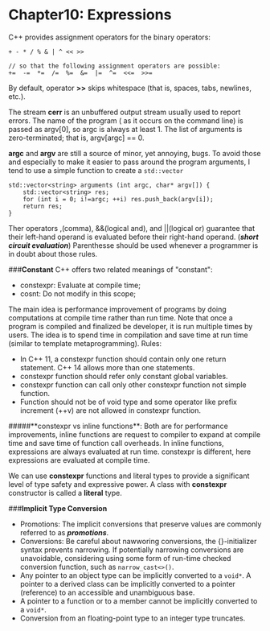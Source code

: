 # Chapter10: Expressions

C++ provides assignment operators for the binary operators:
```
+ - * / % & | ^ << >>

// so that the following assignment operators are possible:
+=  -=  *=  /=  %=  &=  |=  ^=  <<=  >>=
```
By default, operator **>>** skips whitespace (that is, spaces, tabs, newlines, etc.).

The stream **cerr** is an unbuffered output stream usually used to report errors.
The name of the program ( as it occurs on the command line) is passed as argv[0], so argc is always at least 1. The list of arguments is zero-terminated; that is, argv[argc] == 0.

**argc** and **argv** are still a source of minor, yet annoying, bugs. To avoid those and especially to make it easier to pass around the program arguments, I tend to use a simple function to create a <code>std::vector<string></code>
```
std::vector<string> arguments (int argc, char* argv[]) {
    std::vector<string> res;
    for (int i = 0; i!=argc; ++i) res.push_back(argv[i]);
    return res;
}
```
Ther operators ,(comma), &&(logical and), and ||(logical or) guarantee that their left-hand operand is evaluated before their right-hand operand. (***short circuit evaluation***)
Parenthesse should be used whenever a programmer is in doubt about those rules.

###**Constant**
C++ offers two related meanings of "constant":
* constexpr: Evaluate at compile time;
* cosnt: Do not modify in this scope;

The main idea is performance improvement of programs by doing computations at compile time rather than run time. Note that once a program is compiled and finalized be developer, it is run multiple times by users. The idea is to spend time in compilation and save time at run time (similar to template metaprogramming).
Rules:

<ul>
<li>In C++ 11, a constexpr function should contain only one return statement. C++ 14 allows more than one statements.</li>
<li>constexpr function should refer only constant global variables.</li>
<li>constexpr function can call only other constexpr function not simple function.</li>
<li>Function should not be of void type and some operator like prefix increment (++v) are not allowed in constexpr function.</li>
</ul>
#####**constexpr vs inline functions**:
Both are for performance improvements, inline functions are request to compiler to expand at compile time and save time of function call overheads. In inline functions, expressions are always evaluated at run time. constexpr is different, here expressions are evaluated at compile time.

We can use **constexpr** functions and literal types to provide a significant level of type safety and expressive power.
A class with **constexpr** constructor is called a **literal** type.


###**Implicit Type Conversion**
* Promotions: The implicit conversions that preserve values are commonly referred to as ***promotions***.
* Conversions: Be careful about nawworing conversions, the {}-initializer syntax prevents narrowing. If potentially narrowing conversions are unavoidable, considering using some form of run-time checked conversion function, such as <code>narrow\_cast<>()</code>.
* Any pointer to an object type can be implicitly converted to a <code>void\*</code>. A pointer to a derived class can be implicitly converted to a pointer (reference) to an accessible and unambiguous base.
* A pointer to a function or to a member cannot be implicitly converted to a <code>void\*</code>.
* Conversion from an floating-point type to an integer type truncates.  
